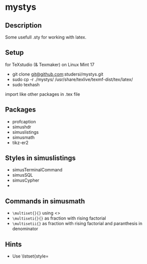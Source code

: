 mystys
======

Description
-----------
Some usefull .sty for working with latex.

Setup
-----
for TeXstudio (& Texmaker) on Linux Mint 17
* git clone git@github.com:studersi/mystys.git
* sudo cp -r ./mystys/ /usr/share/texlive/texmf-dist/tex/latex/
* sudo texhash

import like other packages in .tex file

Packages
--------
* profcaption
* simushdr
* simuslistings
* simusmath
* tikz-er2

Styles in simuslistings
-----------------------
* simusTerminalCommand
* simusSQL
* simusCypher
* 

Commands in simusmath
---------------------
* ```\multiset{}{}``` using <> 
* ```\multiseti{}{}``` as fraction with rising factorial
* ```\multisetii{}``` as fraction with rising factorial and paranthesis in denominator

Hints
-----
* Use \lstset{style=<STYLE>} at the top to set default for the document
* For professional captions with profcaption, add option [caption=foobar] to listing
